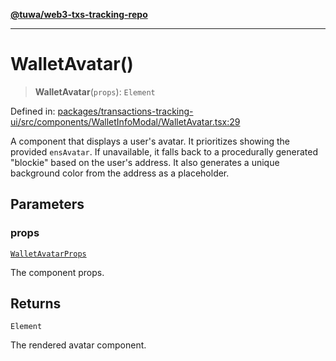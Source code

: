 [**@tuwa/web3-txs-tracking-repo**](../../../README.md)

***

# WalletAvatar()

> **WalletAvatar**(`props`): `Element`

Defined in: [packages/transactions-tracking-ui/src/components/WalletInfoModal/WalletAvatar.tsx:29](https://github.com/TuwaIO/web3-transactions-tracking/blob/eaf021b82894acf37ea9a64502e1f9dcaf67a571/packages/transactions-tracking-ui/src/components/WalletInfoModal/WalletAvatar.tsx#L29)

A component that displays a user's avatar.
It prioritizes showing the provided `ensAvatar`. If unavailable, it falls back
to a procedurally generated "blockie" based on the user's address.
It also generates a unique background color from the address as a placeholder.

## Parameters

### props

[`WalletAvatarProps`](../type-aliases/WalletAvatarProps.md)

The component props.

## Returns

`Element`

The rendered avatar component.
